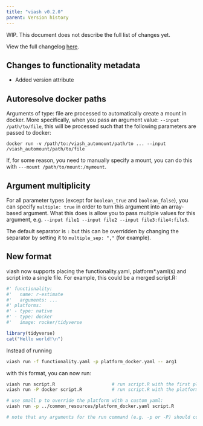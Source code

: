 ```yaml
---
title: "viash v0.2.0"
parent: Version history
---
```


WIP. This document does not describe the full list of changes yet.

View the full changelog [here](https://github.com/data-intuitive/viash/blob/master/CHANGELOG.md).

## Changes to functionality metadata

* Added version attribute

## Autoresolve docker paths
Arguments of type: file are processed to automatically create a mount in docker. More specifically, when you pass an argument value: `--input /path/to/file`, this will be processed such that the following parameters are passed to docker:
```
docker run -v /path/to:/viash_automount/path/to ... --input /viash_automount/path/to/file
```

If, for some reason, you need to manually specify a mount, you can do this with `---mount /path/to/mount:/mymount`.

## Argument multiplicity
For all parameter types (except for `boolean_true` and `boolean_false`), you can specify `multiple: true` in order to turn this argument into an array-based argument. What this does is allow you to pass multiple values for this argument, e.g. `--input file1 --input file2 --input file3:file4:file5`.

The default separator is `:` but this can be overridden by changing the separator by setting it to `multiple_sep: ","` (for example).

## New format
viash now supports placing the functionality.yaml, platform*.yaml(s) and script into a single file. For example, this could be a merged script.R:

```r
#' functionality:
#'   name: r-estimate
#'   arguments: ...
#' platforms:
#' - type: native
#' - type: docker
#'   image: rocker/tidyverse

library(tidyverse)
cat("Hello world!\n")
```

Instead of running 
```bash
viash run -f functionality.yaml -p platform_docker.yaml -- arg1
```

with this format, you can now run:
```bash
viash run script.R                     # run script.R with the first platform
viash run -P docker script.R           # run script.R with the platform called 'docker' with the large P argument

# use small p to override the platform with a custom yaml:
viash run -p ../common_resources/platform_docker.yaml script.R

# note that any arguments for the run command (e.g. -p or -P) should come before the script.R, as script.R is considered a trailing argument.
```

